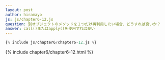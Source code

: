 ```yaml
---
layout: post
author: hiramayo
js: js/chapter6-12.js
question: 別オブジェクトのメソッドを１つだけ再利用したい場合、どうすれば良いか？
answer: call()またはapply()を使用すれば良い
---
```


```javascript
{% include js/chapter6/chapter6-12.js %}
```
{% include chapter6/chapter6-12.html %}